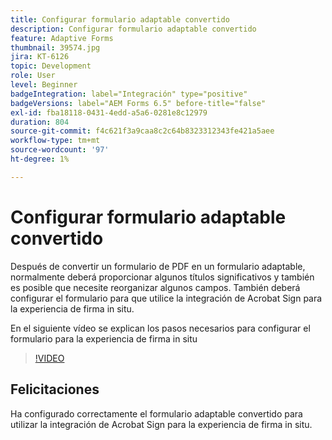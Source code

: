 ```yaml
---
title: Configurar formulario adaptable convertido
description: Configurar formulario adaptable convertido
feature: Adaptive Forms
thumbnail: 39574.jpg
jira: KT-6126
topic: Development
role: User
level: Beginner
badgeIntegration: label="Integración" type="positive"
badgeVersions: label="AEM Forms 6.5" before-title="false"
exl-id: fba18118-0431-4edd-a5a6-0281e8c12979
duration: 804
source-git-commit: f4c621f3a9caa8c2c64b8323312343fe421a5aee
workflow-type: tm+mt
source-wordcount: '97'
ht-degree: 1%

---
```


# Configurar formulario adaptable convertido

Después de convertir un formulario de PDF en un formulario adaptable, normalmente deberá proporcionar algunos títulos significativos y también es posible que necesite reorganizar algunos campos. También deberá configurar el formulario para que utilice la integración de Acrobat Sign para la experiencia de firma in situ.

En el siguiente vídeo se explican los pasos necesarios para configurar el formulario para la experiencia de firma in situ

>[!VIDEO](https://video.tv.adobe.com/v/39574?quality=12&learn=on)

## Felicitaciones

Ha configurado correctamente el formulario adaptable convertido para utilizar la integración de Acrobat Sign para la experiencia de firma in situ.


